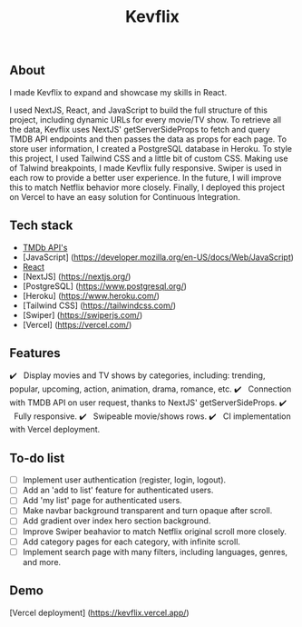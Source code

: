 <h1 align="center">Kevflix</h1>

<br/>

## About

I made Kevflix to expand and showcase my skills in React.

I used NextJS, React, and JavaScript to build the full structure of this project, including dynamic URLs for every movie/TV show.
To retrieve all the data, Kevflix uses NextJS' getServerSideProps to fetch and query TMDB API endpoints and then passes the data as props for each page.
To store user information, I created a PostgreSQL database in Heroku.
To style this project, I used Tailwind CSS and a little bit of custom CSS. Making use of Talwind breakpoints, I made Kevflix fully responsive.
Swiper is used in each row to provide a better user experience. In the future, I will improve this to match Netflix behavior more closely.
Finally, I deployed this project on Vercel to have an easy solution for Continuous Integration.

## Tech stack

- [TMDb API's](https://www.themoviedb.org/)
- [JavaScript] (https://developer.mozilla.org/en-US/docs/Web/JavaScript)
- [React](https://reactjs.org/)
- [NextJS] (https://nextjs.org/)
- [PostgreSQL] (https://www.postgresql.org/)
- [Heroku] (https://www.heroku.com/)
- [Tailwind CSS] (https://tailwindcss.com/)
- [Swiper] (https://swiperjs.com/)
- [Vercel] (https://vercel.com/)

## Features

:heavy_check_mark: &nbsp;&nbsp;Display movies and TV shows by categories, including: trending, popular, upcoming, action, animation, drama, romance, etc.
:heavy_check_mark: &nbsp;&nbsp;Connection with TMDB API on user request, thanks to NextJS' getServerSideProps.
:heavy_check_mark: &nbsp;&nbsp;Fully responsive.
:heavy_check_mark: &nbsp;&nbsp;Swipeable movie/shows rows.
:heavy_check_mark: &nbsp;&nbsp;CI implementation with Vercel deployment.

## To-do list

- [ ] Implement user authentication (register, login, logout).
- [ ] Add an 'add to list' feature for authenticated users.
- [ ] Add 'my list' page for authenticated users.
- [ ] Make navbar background transparent and turn opaque after scroll.
- [ ] Add gradient over index hero section background.
- [ ] Improve Swiper beahavior to match Netflix original scroll more closely.
- [ ] Add category pages for each category, with infinite scroll.
- [ ] Implement search page with many filters, including languages, genres, and more.

## Demo

[Vercel deployment] (https://kevflix.vercel.app/)
